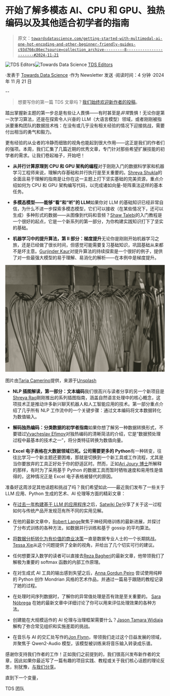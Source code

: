 # 开始了解多模态 AI、CPU 和 GPU、独热编码以及其他适合初学者的指南

> 原文：[`towardsdatascience.com/getting-started-with-multimodal-ai-one-hot-encoding-and-other-beginner-friendly-guides-c93d766c86ec?source=collection_archive---------8-----------------------#2024-11-21`](https://towardsdatascience.com/getting-started-with-multimodal-ai-one-hot-encoding-and-other-beginner-friendly-guides-c93d766c86ec?source=collection_archive---------8-----------------------#2024-11-21)

[](https://towardsdatascience.medium.com/?source=post_page---byline--c93d766c86ec--------------------------------)![TDS Editors](https://towardsdatascience.medium.com/?source=post_page---byline--c93d766c86ec--------------------------------)[](https://towardsdatascience.com/?source=post_page---byline--c93d766c86ec--------------------------------)![Towards Data Science](https://towardsdatascience.com/?source=post_page---byline--c93d766c86ec--------------------------------) [TDS Editors](https://towardsdatascience.medium.com/?source=post_page---byline--c93d766c86ec--------------------------------)

·发表于 [Towards Data Science](https://towardsdatascience.com/?source=post_page---byline--c93d766c86ec--------------------------------) ·作为 Newsletter 发送 ·阅读时间：4 分钟 ·2024 年 11 月 21 日

--

> 想要写你的第一篇 TDS 文章吗？[我们始终欢迎新作者的投稿](http://bit.ly/write-for-tds)。

踏出掌握新主题的第一步总是有些让人畏惧——有时甚至是*非常*畏惧！无论你是第一次学习算法，还是在探索令人兴奋的 LLM（大语言模型）领域，或者刚刚被指派要重构团队的数据技术栈：在没有或几乎没有相关经验的情况下迎接挑战，需要付出相当的勇气和毅力。

更有经验的从业者的冷静而细致的视角也能起到很大作用——这正是我们的作者们的强项。本周，我们汇集了几篇近期的优秀文章，专门针对那些希望扩展技能的初学者的需求。让我们卷起袖子，开始吧！

+   **从并行计算原理到 CPU 和 GPU 架构的编程**对于刚刚入门的数据科学家和机器学习工程师来说，理解内存基础和并行执行是至关重要的。[Shreya Shukla](https://medium.com/u/f71048cbf6bf?source=post_page---user_mention--c93d766c86ec--------------------------------)的全面且易于理解的指南是让你在这一主题上打下坚实基础的完美资源，重点介绍如何为 CPU 和 GPU 架构编写代码，以完成诸如向量-矩阵乘法这样的基本任务。

+   **多模态模型——能够“看”和“听”的 LLM**如果你对 LLM 的基础知识已经非常自信，为什么不进一步探索多模态模型，它们可以接收（在某些情况下，还可以生成）多种形式的数据——从图像到代码和音频？[Shaw Talebi](https://medium.com/u/f3998e1cd186?source=post_page---user_mention--c93d766c86ec--------------------------------)的入门教程是一个很好的起点，它是一个新系列的第一部分，为你构建实践知识打下了坚实的基础。

+   **机器学习中的提升算法，第 II 部分：梯度提升**无论你是刚刚开始机器学习之旅，还是已经做了很长时间，但感觉可能需要复习基础知识，巩固基础从来都不是坏主意。[Gurjinder Kaur](https://medium.com/u/79ee1ef48e0c?source=post_page---user_mention--c93d766c86ec--------------------------------)对提升算法的持续探索是一个很好的例子，提供了对一些最强大模型的易于理解、易消化的解析——在本例中是梯度提升。

![](img/0af27a72481dbacc60e91d63d97e9b0a.png)

图片由[Taria Camerino](https://unsplash.com/@tariac?utm_source=medium&utm_medium=referral)提供，来源于[Unsplash](https://unsplash.com/?utm_source=medium&utm_medium=referral)

+   **NLP 插图解读，第一部分：文本编码**我们很高兴与读者分享的另一个新项目是[Shreya Rao](https://medium.com/u/99b63de2f2c3?source=post_page---user_mention--c93d766c86ec--------------------------------)刚刚推出的系列插图指南，涵盖自然语言处理中的核心概念，这项技术正是推动许多新兴聊天机器人和人工智能应用的技术。第一部分重点介绍了几乎所有 NLP 工作流中的一个关键步骤：通过文本编码将文本数据转化为数值输入。

+   **解码独热编码：分类数据的初学者指南**如果你想了解另一种数据转换形式，不要错过[Vyacheslav Efimov](https://medium.com/u/c8a0ca9d85d8?source=post_page---user_mention--c93d766c86ec--------------------------------)对独热编码的清晰简洁的介绍，它是“数据预处理过程中最基本的技术之一”，将分类特征转换为数值向量。

+   **Excel 电子表格在大数据领域已死。公司需要更多的 Python**有一种转变，往往比学习一个新主题还要困难，那就是切换到一个新工具或工作流程，尤其是当你要放弃的工具正好处于你的舒适区时。然而，正如[Ari Joury 博士](https://medium.com/u/593908e0206?source=post_page---user_mention--c93d766c86ec--------------------------------)所解释的那样，有时为了采用基于 Python 的数据工具而暂时牺牲速度和易用性是值得的，这种情况正是 Excel 电子表格被替代的原因。

准备好这周涉足其他话题和挑战了吗？我们希望如此——最近我们发布了一些关于 LLM 应用、Python 生成的艺术、AI 伦理等方面的精彩文章：

+   在[过去一年构建基于 LLM 的应用程序](https://medium.com/u/d4bbc4d61092?source=post_page---user_mention--c93d766c86ec--------------------------------)之后，[Satwiki De](https://medium.com/u/d4bbc4d61092?source=post_page---user_mention--c93d766c86ec--------------------------------)分享了关于这一过程如何与传统产品开发规范有所不同的实用见解。

+   在他的最新文章中，[Robert Lange](https://medium.com/u/638b9cae9933?source=post_page---user_mention--c93d766c86ec--------------------------------)聚焦于神经网络训练的最新进展，并探讨了分布式训练的各种方法，如数据并行训练和基于 gossip 的平均算法。

+   [将数据分析转化为有价值的商业决策](https://medium.com/u/dadb1d33c05a?source=post_page---user_mention--c93d766c86ec--------------------------------)一直是数据专业人士的一个长期挑战。[Tessa Xie](https://medium.com/u/dadb1d33c05a?source=post_page---user_mention--c93d766c86ec--------------------------------)从这个问题提供了全新的视角，并给出了几个切实可行的建议。

+   任何想要深入数学的读者可以直接去[Reza Bagheri](https://medium.com/u/da2d000eaa4d?source=post_page---user_mention--c93d766c86ec--------------------------------)的最新文章，他带领我们了解极为重要的 softmax 函数的内部工作原理。

+   在对生成式 AI 工具的输出感到失望之后，[Anna Gordun Peiro](https://medium.com/u/6b453743a21c?source=post_page---user_mention--c93d766c86ec--------------------------------) 尝试使用纯粹的 Python 创作 Mondrian 风格的艺术作品，并通过一篇易于跟随的教程记录了她的过程。

+   在处理时间序列数据时，了解你的异常值处理是否有效是至关重要的。 [Sara Nóbrega](https://medium.com/u/7606b796c9df?source=post_page---user_mention--c93d766c86ec--------------------------------) 在她的最新文章中详细讨论了你可以用来评估处理效果的各种方法。

+   创建能在大规模运作的 AI 伦理与治理框架需要什么？[Jason Tamara Widjaja](https://medium.com/u/e7e9224fe265?source=post_page---user_mention--c93d766c86ec--------------------------------) 解构了弥合常见组织和实施差距的挑战。

+   在音乐与 AI 的交汇处写作的[Jon Flynn](https://medium.com/u/a3ee742fae3?source=post_page---user_mention--c93d766c86ec--------------------------------)，带领我们走过这个日益发展的领域，并聚焦于 Qwen2-Audio 模型，该模型被训练来将音乐输入转录成乐谱。

感谢你支持我们作者的工作！正如我们之前提到的，我们很高兴发布新作者的文章，因此如果你最近写了一篇有趣的项目实践、教程或关于我们核心话题的理论反思，别犹豫，[与我们分享](http://bit.ly/write-for-tds)。

直到下一个变量，

TDS 团队
